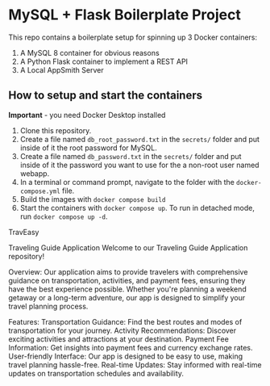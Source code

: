 # MySQL + Flask Boilerplate Project

This repo contains a boilerplate setup for spinning up 3 Docker containers: 
1. A MySQL 8 container for obvious reasons
1. A Python Flask container to implement a REST API
1. A Local AppSmith Server

## How to setup and start the containers
**Important** - you need Docker Desktop installed

1. Clone this repository.  
1. Create a file named `db_root_password.txt` in the `secrets/` folder and put inside of it the root password for MySQL. 
1. Create a file named `db_password.txt` in the `secrets/` folder and put inside of it the password you want to use for the a non-root user named webapp. 
1. In a terminal or command prompt, navigate to the folder with the `docker-compose.yml` file.  
1. Build the images with `docker compose build`
1. Start the containers with `docker compose up`.  To run in detached mode, run `docker compose up -d`. 

TravEasy

Traveling Guide Application
Welcome to our Traveling Guide Application repository!

Overview:
Our application aims to provide travelers with comprehensive guidance on transportation, activities, and payment fees, ensuring they have the best experience possible. Whether you're planning a weekend getaway or a long-term adventure, our app is designed to simplify your travel planning process.

Features:
Transportation Guidance: Find the best routes and modes of transportation for your journey.
Activity Recommendations: Discover exciting activities and attractions at your destination.
Payment Fee Information: Get insights into payment fees and currency exchange rates.
User-friendly Interface: Our app is designed to be easy to use, making travel planning hassle-free.
Real-time Updates: Stay informed with real-time updates on transportation schedules and availability.



